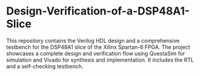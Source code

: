 # Design-Verification-of-a-DSP48A1-Slice
This repository contains the Verilog HDL design and a comprehensive testbench for the DSP48A1 slice of the Xilinx Spartan-6 FPGA.  The project showcases a complete design and verification flow using QuestaSim for simulation and Vivado for synthesis and implementation. It includes the RTL and a self-checking testbench.
